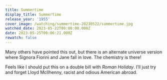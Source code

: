 ```yaml
---
title: Summertime
display_title: Summertime
release_year: '1955'
cover_image: /watching/summertime-20230522/summertime.jpg
watched_date: 2023-05-22T00:00:00.000Z
date: 2023-05-25T00:06:21.000Z
rewatch: false
---
```

Many others have pointed this out, but there is an alternate universe version where Signora Fiorini and Jane fall in love. The chemistry is there!

Feels like I should put this on a double bill with _Roman Holiday_. I’ll just try and forget Lloyd McIlhenny, racist and odious American abroad.
